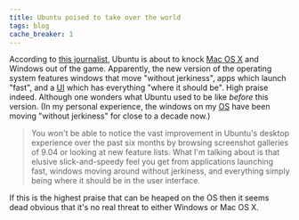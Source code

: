 ```yaml
---
title: Ubuntu poised to take over the world
tags: blog
cache_breaker: 1
---
```


According to [this journalist](http://news.cnet.com/8301-1001_3-10226746-92.html), Ubuntu is about to knock [Mac OS X](/wiki/Mac_OS_X) and Windows out of the game. Apparently, the new version of the operating system features windows that move "without jerkiness", apps which launch "fast", and a [UI](/wiki/UI) which has everything "where it should be". High praise indeed. Although one wonders what Ubuntu used to be like *before* this version. (In my personal experience, the windows on my [OS](/wiki/OS) have been moving "without jerkiness" for close to a decade now.)

> You won't be able to notice the vast improvement in Ubuntu's desktop experience over the past six months by browsing screenshot galleries of 9.04 or looking at new feature lists. What I'm talking about is that elusive slick-and-speedy feel you get from applications launching fast, windows moving around without jerkiness, and everything simply being where it should be in the user interface.

If this is the highest praise that can be heaped on the OS then it seems dead obvious that it's no real threat to either Windows or Mac OS X.
